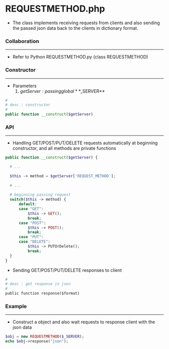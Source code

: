 # REQUESTMETHOD.php

<script type="text/javascript" src="../js/general.js"></script>

* The class implements receiving requests from clients and also sending the passed json data back to the clients in dictionary format.

### Collaboration
---

* Refer to Python REQUESTMETHOD.py (class REQUESTMETHOD)

### Constructor
---

* Parameters
  1. $getServer : passing global **$_SERVER**

```php
#
# desc : constructor
#
public function __construct($getServer)
```

### API
---

* Handling GET/POST/PUT/DELETE requests automatically at beginning constructor, and all methods are private functions

```php
public function __construct($getServer) {

  # ...
  
  $this -> method = $getServer['REQUEST_METHOD'];
  
  # ...
  
  # beginning passing request
  switch($this -> method) {
      default:
      case "GET":
          $this -> GET();
          break;
      case "POST":
          $this -> POST();
          break;
      case "PUT":
      case "DELETE":
          $this -> PUTOrDelete();
          break;
  }
}
```


* Sending GET/POST/PUT/DELETE responses to client

```python
#
# desc : get response in json
#
public function response($format)
```

### Example
---

* Construct a object and also wait requests to response client with the json data

```php
$obj = new REQUESTMETHOD($_SERVER);
echo $obj->response("json");
```

